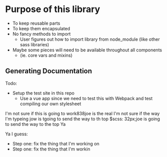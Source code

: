 # Purpose of this library

- To keep reusable parts
- To keep them encapsulated
- No fancy methods to import
  - User figures out how to import library from node_module (like other sass libraries)
- Maybe some pieces will need to be available throughout all components
  - (ie. core vars and mixins)

## Generating Documentation


Todo:

- Setup the test site in this repo
  - Use a vue app since we need to test this with Webpack and test compiling our own stylesheet


I'm not sure if this is going to work838joe is the real I'm not sure if the way I'm typeing jow is tgoing to send the way to th top $scss: 32px;joe is going to send the way to the top Ya 

Ya I guess:
- Step one: fix the thing that I'm working on 
- Step one: fix the thing that I'm workin 